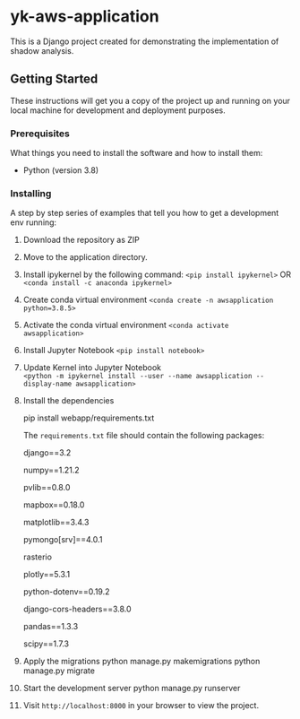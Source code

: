 # yk-aws-application

This is a Django project created for demonstrating the implementation of shadow analysis.

## Getting Started

These instructions will get you a copy of the project up and running on your local machine for development and deployment purposes.

### Prerequisites

What things you need to install the software and how to install them:

- Python (version 3.8)

### Installing

A step by step series of examples that tell you how to get a development env running:

1. Download the repository as ZIP
2. Move to the application directory.
3. Install ipykernel by the following command:
               ```
               <pip install ipykernel>
               ```
      			OR
             ```
      			<conda install -c anaconda ipykernel>
               ```
5. Create conda virtual environment
               ```
               <conda create -n awsapplication python=3.8.5>
               ```
6. Activate the conda virtual environment
              ```
              <conda activate awsapplication>
              ```
7. Install Jupyter Notebook
              ```
               <pip install notebook>
               ```
8. Update Kernel into Jupyter Notebook             
               ```
               <python -m ipykernel install --user --name awsapplication --display-name awsapplication>
               ```
9. Install the dependencies 

   pip install webapp/requirements.txt
   
   The `requirements.txt` file should contain the following packages:
   
   django==3.2
   
   numpy==1.21.2
   
   pvlib==0.8.0
   
   mapbox==0.18.0
   
   matplotlib==3.4.3
   
   pymongo[srv]==4.0.1
   
   rasterio
   
   plotly==5.3.1
   
   python-dotenv==0.19.2
   
   django-cors-headers==3.8.0
   
   pandas==1.3.3
   
   scipy==1.7.3

10. Apply the migrations
   python manage.py makemigrations
   python manage.py migrate

11. Start the development server
   python manage.py runserver

12. Visit `http://localhost:8000` in your browser to view the project.





